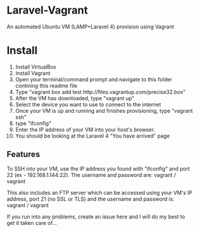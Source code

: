 Laravel-Vagrant
===============

An automated Ubuntu VM (LAMP+Laravel 4) provision using Vagrant


<h1>Install</h1>

<ol>
    <li>Install VirtualBox</li>
    <li>Install Vagrant</li>
    <li>Open your terminal/command prompt and navigate to this folder contining this readme file</li>
    <li>Type "vagrant box add test http://files.vagrantup.com/precise32.box"</li>
    <li>After the VM has downloaded, type "vagrant up"</li>
    <li>Select the device you want to use to connect to the internet</li>
    <li>Once your VM is up and running and finishes provisioning, type "vagrant ssh"</li>
    <li>type "ifconfig"</li>
    <li>Enter the IP address of your VM into your host's browser.</li>
    <li>You should be looking at the Laravel 4 "You have arrived" page</li>
</ol>

<h2>Features</h2>
<p>To SSH into your VM, use the IP address you found with "ifconfig" and port 22 (ex - 192.168.1.144:22). The username and password are: vagrant / vagrant</p>

<p>This also includes an FTP server which can be accessed using your VM's IP address, port 21 (no SSL or TLS) and the username and password is: vagrant / vagrant</p>


<p>If you run into any problems, create an issue here and I will do my best to get it taken care of...</p>
